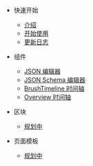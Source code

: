 <!-- 侧边栏 -->

- 快速开始

  - [介绍](base-quickstart.md)
  - [开始使用](base-usage.md)
  - [更新日志](change-log.md)

- 组件

  - [JSON 编辑器](json-editor.md)
  - [JSON Schema 编辑器](jsonschema-editor.md)
  - [BrushTimeline 时间轴](brush-timeline.md)
  - [Overview 时间轴](overview-timeline.md)

- 区块

  - [规划中](./README.md)

- 页面模板

  - [规划中](./README.md)

